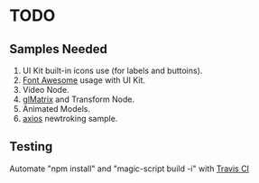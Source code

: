 # TODO

## Samples Needed

1. UI Kit built-in icons use (for labels and buttoins).
2. [Font Awesome](https://fontawesome.com/) usage with UI Kit.
3. Video Node.
4. [glMatrix](http://glmatrix.net/) and Transform Node.
5. Animated Models.
6. [axios](https://github.com/axios/axios) newtroking sample.

## Testing

Automate "npm install" and "magic-script build -i" with [Travis CI](https://travis-ci.org/)